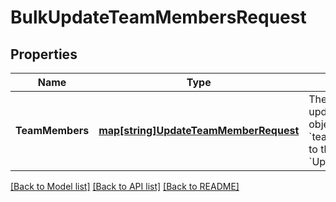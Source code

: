 # BulkUpdateTeamMembersRequest

## Properties
Name | Type | Description | Notes
------------ | ------------- | ------------- | -------------
**TeamMembers** | [**map[string]UpdateTeamMemberRequest**](UpdateTeamMemberRequest.md) | The data which will be used to update the &#x60;TeamMember&#x60; objects. Each key is the &#x60;team_member_id&#x60; that maps to the &#x60;UpdateTeamMemberRequest&#x60;. | [default to null]

[[Back to Model list]](../README.md#documentation-for-models) [[Back to API list]](../README.md#documentation-for-api-endpoints) [[Back to README]](../README.md)

